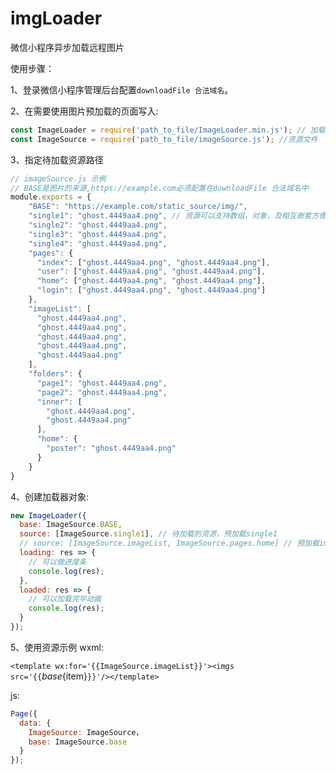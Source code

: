 # imgLoader
微信小程序异步加载远程图片


使用步骤：

1、登录微信小程序管理后台配置`downloadFile 合法域名`。

2、在需要使用图片预加载的页面写入:
```javascript
const ImageLoader = require('path_to_file/ImageLoader.min.js'); // 加载器
const ImageSource = require('path_to_file/imageSource.js'); //资源文件
````

3、指定待加载资源路径

```javascript
// imageSource.js 示例
// BASE是图片的来源,https://example.com必须配置在downloadFile 合法域名中
module.exports = { 
    "BASE": "https://example.com/static_source/img/",  
    "single1": "ghost.4449aa4.png", // 资源可以支持数组，对象，及相互嵌套方便页面内直接使用
    "single2": "ghost.4449aa4.png",
    "single3": "ghost.4449aa4.png",
    "single4": "ghost.4449aa4.png",
    "pages": {
      "index": ["ghost.4449aa4.png", "ghost.4449aa4.png"],
      "user": ["ghost.4449aa4.png", "ghost.4449aa4.png"],
      "home": ["ghost.4449aa4.png", "ghost.4449aa4.png"],
      "login": ["ghost.4449aa4.png", "ghost.4449aa4.png"]
    },
    "imageList": [
      "ghost.4449aa4.png",
      "ghost.4449aa4.png",
      "ghost.4449aa4.png",
      "ghost.4449aa4.png",
      "ghost.4449aa4.png"
    ],
    "folders": {
      "page1": "ghost.4449aa4.png",
      "page2": "ghost.4449aa4.png",
      "inner": [
        "ghost.4449aa4.png",
        "ghost.4449aa4.png"
      ],
      "home": {
        "poster": "ghost.4449aa4.png"
      }
    }
}
```

4、创建加载器对象:
```javascript
new ImageLoader({
  base: ImageSource.BASE,
  source: [ImageSource.single1], // 待加载的资源，预加载single1
  // source: [ImageSource.imageList, ImageSource.pages.home] // 预加载imageList和pages下home页面要使用的资源
  loading: res => {
    // 可以做进度条
    console.log(res);
  },
  loaded: res => {
    // 可以加载完毕动画
    console.log(res);
  }
});
```

5、使用资源示例
wxml:

`<template wx:for='{{ImageSource.imageList}}'><imgs src='{{`${base}${item}`}}'/></template>`

js:
 
```javascript
Page({
  data: {
    ImageSource: ImageSource，
    base: ImageSource.base
  }
});
```
